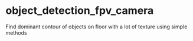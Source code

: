 # object_detection_fpv_camera


Find dominant contour of objects on floor with a lot of texture using simple methods
